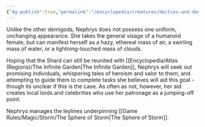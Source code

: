 ```yaml
---
{"dg-publish":true,"permalink":"/encyclopedia/creatures/deities-and-demigods/nephrys/"}
---
```


Unlike the other demigods, Nephrys does not possess one uniform, unchanging appearance. She takes the general visage of a humanoid female, but can manifest herself as a hazy, ethereal mass of air, a swirling mass of water, or a lightning-touched mass of clouds.

Hoping that the Shard can still be reunited with [[Encyclopedia/Atlas (Regions)/The Infinite Garden\|The Infinite Garden]], Nephrys will seek out promising individuals, whispering tales of heroism and valor to them, and attempting to guide them to complete tasks she believes will aid this goal - though its unclear if this is the case. As often as not, however, her aid creates local lords and celebrities who use her patronage as a jumping-off point.

Nephrys manages the leylines underpinning [[Game Rules/Magic/Storm/The Sphere of Storm\|The Sphere of Storm]].